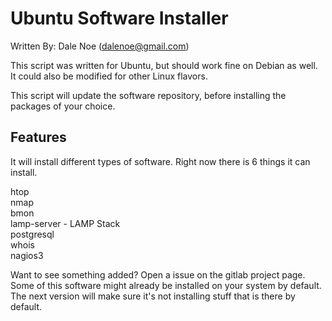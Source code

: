 # Ubuntu Software Installer

Written By: Dale Noe (dalenoe@gmail.com)

This script was written for Ubuntu, but should work fine on Debian as well. It could also be
modified for other Linux flavors.

This script will update the software repository, before installing the packages of your choice.

## Features

It will install different types of software. Right now there is 6 things it can install.

htop  
nmap  
bmon  
lamp-server - LAMP Stack  
postgresql  
whois  
nagios3  

Want to see something added? Open a issue on the gitlab project page. Some of this
software might already be installed on your system by default. The next version will
make sure it's not installing stuff that is there by default.
